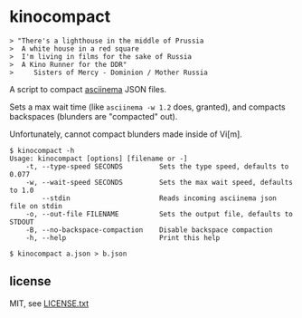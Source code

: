 
# kinocompact

```
> "There's a lighthouse in the middle of Prussia
>  A white house in a red square
>  I'm living in films for the sake of Russia
>  A Kino Runner for the DDR"
>     Sisters of Mercy - Dominion / Mother Russia
```

A script to compact [asciinema](https://asciinema.org) JSON files.

Sets a max wait time (like `asciinema -w 1.2` does, granted), and compacts backspaces (blunders are "compacted" out).

Unfortunately, cannot compact blunders made inside of Vi\[m\].

```
$ kinocompact -h
Usage: kinocompact [options] [filename or -]
    -t, --type-speed SECONDS         Sets the type speed, defaults to 0.077
    -w, --wait-speed SECONDS         Sets the max wait speed, defaults to 1.0
        --stdin                      Reads incoming asciinema json file on stdin
    -o, --out-file FILENAME          Sets the output file, defaults to STDOUT
    -B, --no-backspace-compaction    Disable backspace compaction
    -h, --help                       Print this help
```

```
$ kinocompact a.json > b.json
```

## license

MIT, see [LICENSE.txt](LICENSE.txt)

